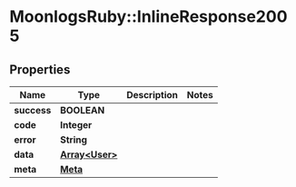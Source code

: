 # MoonlogsRuby::InlineResponse2005

## Properties
Name | Type | Description | Notes
------------ | ------------- | ------------- | -------------
**success** | **BOOLEAN** |  | 
**code** | **Integer** |  | 
**error** | **String** |  | 
**data** | [**Array&lt;User&gt;**](User.md) |  | 
**meta** | [**Meta**](Meta.md) |  | 

